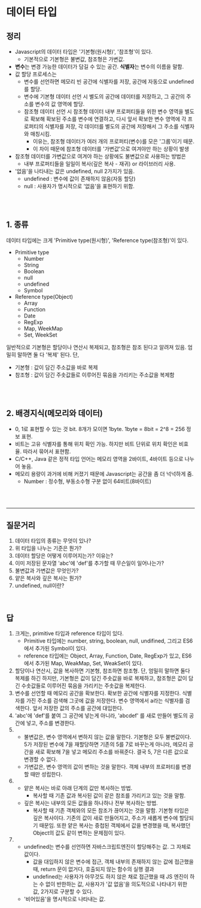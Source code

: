 # 데이터 타입

## 정리
- Javascript의 데이터 타입은 '기본형(원시형)', '참조형'이 있다.
	- 기본적으로 기본형은 불변값, 참조형은 가변값.
- **변수**는 변경 가능한 데이터가 담길 수 있는 공간. **식별자**는 변수의 이름을 말함.
- 값 할당 프로세스는 
	- 변수를 선언하면 메모리 빈 공간에 식별자를 저장, 공간에 자동으로 undefined를 할당.
	- 변수에 기본형 데이터 선언 시 별도의 공간에 데이터를 저장하고, 그 공간의 주소를 변수의 값 영역에 할당.
	- 참조형 데이터 선언 시 참조형 데이터 내부 프로퍼티들을 위한 변수 영역을 별도로 확보해 확보된 주소를 변수에 연결하고, 다시 앞서 확보한 변수 영역에 각 프로퍼티의 식별자를 저장, 각 데이터를 별도의 공간에 저장해서 그 주소를 식별자와 매칭시킴.
		- 이유는, 참조형 데이터가 여러 개의 프로퍼티(변수)를 모은 '그룹'이기 때문.
		- 이 차이 때문에 참조형 데이터를 '가변값'으로 여겨야만 하는 상황이 발생
- 참조형 데이터를 가변값으로 여겨야 하는 상황에도 불변값으로 사용하는 방법은
	- 내부 프로퍼티들을 일일이 복사(깊은 복사 - 재귀) or 라이브러리 사용.
- '없음'을 나타내는 값은 undefined, null 2가지가 있음.
	- undefined : 변수에 값이 존재하지 않음(자동 할당)
	- null : 사용자가 명시적으로 '없음'을 표현하기 위함.

<br/>
<br/>

## 1. 종류

데이터 타입에는 크게 'Primitive type(원시형)', 'Reference type(참조형)'이 있다.
- Primitive type
	- Number
	- String
	- Boolean
	- null
	- undefined
	- Symbol
- Reference type(Object)
	- Array
	- Function
	- Date
	- RegExp
	- Map, WeekMap
	- Set, WeekSet

일반적으로 기본형은 할당이나 연산시 복제되고, 참조형은 참조 된다고 알려져 있음. 엄밀히 말하면 둘 다 '복제' 된다. 단,
- 기본형 : 값이 담긴 주소값을 바로 복제
- 참조형 : 값이 담긴 주솟값들로 이루어진 묶음을 가리키는 주소값을 복제함

<br/>
<br/>

## 2. 배경지식(메모리와 데이터)
- 0, 1로 표현할 수 있는 것 bit. 8개가 모이면 1byte. 1byte = 8bit = 2^8 = 256 정보 표현.
- 비트는 고유 식별자를 통해 위치 확인 가능. 하지만 비트 단위로 위치 확인은 비효율. 따라서 묶어서 표현함.
- C/C++, Java 같은 정적 타입 언어는 메모리 영역을 2바이트, 4바이트 등으로 나누어 놓음.
- 메모리 용량이 과거에 비해 커졌기 때문에 Javascript는 공간을 좀 더 넉넉하게 줌.
	- Number : 정수형, 부동소수형 구분 없이 64비트(8바이트)


<br/>
<br/>

---

## 질문거리
1. 데이터 타입의 종류는 무엇이 있나?
2. 위 타입을 나누는 기준은 뭔가?
3. 데이터 할당은 어떻게 이루어지는가? 이유는?
4. 이미 저장된 문자열 'abc'에 'def'를 추가할 때 무슨일이 일어나는가?
5. 불변값과 가변값은 무엇인가?
6. 얕은 복사와 깊은 복사는 뭔가?
7. undefined, null이란?


<br/>


## 답
1. 크게는, primitive 타입과 reference 타입이 있다.
	- Primitive 타입에는 number, string, boolean, null, undifined, 그리고 ES6에서 추가된 Symbol이 있다.
	- reference 타입에는 Object, Array, Function, Date, RegExp가 있고, ES6에서 추가된 Map, WeakMap, Set, WeakSet이 있다.
2. 할당이나 연산시, 값을 복사하면 기본형, 참조하면 참조형.
	단, 엄밀히 말하면 둘다 복제를 하긴 하지만, 기본형은 값이 담긴 주솟값을 바로 복제하고, 참조형은 값이 담긴 수솟값들로 이루어진 묶음을 가리키는 주솟값을 복제한다.
3. 변수를 선언할 때 메모리 공간을 확보한다. 확보한 공간에 식별자를 지정한다. 식별자를 가진 주소를 검색해 그곳에 값을 저장한다. 변수 영역에서 a라는 식별자를 검색한다. 앞서 저장한 값의 주소를 공간에 대입한다.
4. 'abc'에 'def'를 붙여 그 공간에 넣는게 아니라, 'abcdef' 를 새로 만들어 별도의 공간에 넣고, 주소를 변경한다.
5. 
	- 불변값은, 변수 영역에서 변하지 않는 값을 말한다. 기본형은 모두 불변값이다. 5가 저장된 변수에 7을 재할당하면 기존의 5를 7로 바꾸는게 아니라, 메모리 공간을 새로 확보해 7을 넣고 메모리 주소를 바꿔준다. 결국 5, 7은 다른 값으로 변경할 수 없다.
	- 가변값은, 변수 영역의 값이 변하는 것을 말한다. 객체 내부의 프로퍼티를 변경할 때만 성립한다.
6. 
	- 얕은 복사는 바로 아래 단계의 값만 복사하는 방법.
		- 복사할 때 기존 값과 복사된 값이 같은 참조를 가리키고 있는 것을 말함.
	- 깊은 복사는 내부의 모든 값들을 하나하나 전부 복사하는 방법.
		- 복사할 때 기존 객체와의 모든 참조가 끊어지는 것을 말함.
기본형 타입은 깊은 복사이다. 기존의 값이 새로 만들어지고, 주소가 새롭게 변수에 할당되기 때문임. 또한 얕은 복사는 중첩된 객체에서 값을 변경했을 때, 복사했던 Object의 값도 같이 변하는 문제점이 있다.
7. 
	- undefined는 변수를 선언하면 자바스크립트엔진이 할당해주는 값. 그 자체로 값이다.
		- 값을 대입하지 않은 변수에 접근, 객체 내부의 존재하지 않는 값에 접근했을 때, return 문이 없거다, 호출되지 않는 함수의 실행 결과
		- undefined는 사용자가 아무것도 하지 않은 채로 접근했을 때 JS 엔진이 하는 수 없이 반한하는 값, 사용자가 '값 없음'을 의도적으로 나타내기 위한 값, 2가지로 구분할 수 있다.
	- '비어있음'을 명시적으로 나타내는 값.




